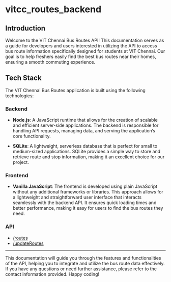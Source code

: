 # vitcc_routes_backend
## Introduction
Welcome to the VIT Chennai Bus Routes API! This documentation serves as a guide for developers and users interested in utilizing the API to access bus route information specifically designed for students at VIT Chennai. Our goal is to help freshers easily find the best bus routes near their homes, ensuring a smooth commuting experience.

## Tech Stack
The VIT Chennai Bus Routes application is built using the following technologies:

### Backend
- **Node.js**: A JavaScript runtime that allows for the creation of scalable and efficient server-side applications. The backend is responsible for handling API requests, managing data, and serving the application’s core functionality.
  
- **SQLite**: A lightweight, serverless database that is perfect for small to medium-sized applications. SQLite provides a simple way to store and retrieve route and stop information, making it an excellent choice for our project.

### Frontend
- **Vanilla JavaScript**: The frontend is developed using plain JavaScript without any additional frameworks or libraries. This approach allows for a lightweight and straightforward user interface that interacts seamlessly with the backend API. It ensures quick loading times and better performance, making it easy for users to find the bus routes they need.

### API
- [/routes](/docs/routes.md)
- [/updateRoutes](./docs/updateRoutes.md)
---

This documentation will guide you through the features and functionalities of the API, helping you to integrate and utilize the bus route data effectively. If you have any questions or need further assistance, please refer to the contact information provided. Happy coding!